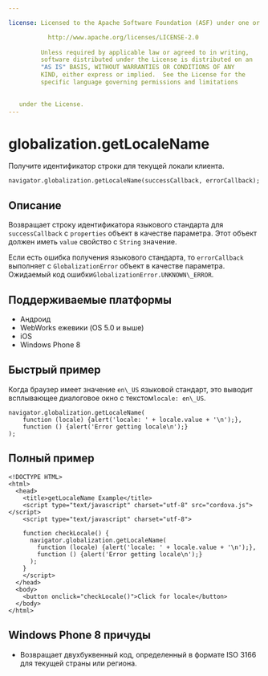 ```yaml
---

license: Licensed to the Apache Software Foundation (ASF) under one or more contributor license agreements. See the NOTICE file distributed with this work for additional information regarding copyright ownership. The ASF licenses this file to you under the Apache License, Version 2.0 (the "License"); you may not use this file except in compliance with the License. You may obtain a copy of the License at

           http://www.apache.org/licenses/LICENSE-2.0
    
         Unless required by applicable law or agreed to in writing,
         software distributed under the License is distributed on an
         "AS IS" BASIS, WITHOUT WARRANTIES OR CONDITIONS OF ANY
         KIND, either express or implied.  See the License for the
         specific language governing permissions and limitations
    

   under the License.
---
```


# globalization.getLocaleName

Получите идентификатор строки для текущей локали клиента.

    navigator.globalization.getLocaleName(successCallback, errorCallback);
    

## Описание

Возвращает строку идентификатора языкового стандарта для `successCallback` с `properties` объект в качестве параметра. Этот объект должен иметь `value` свойство с `String` значение.

Если есть ошибка получения языкового стандарта, то `errorCallback` выполняет с `GlobalizationError` объект в качестве параметра. Ожидаемый код ошибки`GlobalizationError.UNKNOWN\_ERROR`.

## Поддерживаемые платформы

*   Андроид
*   WebWorks ежевики (OS 5.0 и выше)
*   iOS
*   Windows Phone 8

## Быстрый пример

Когда браузер имеет значение `en\_US` языковой стандарт, это выводит всплывающее диалоговое окно с текстом`locale: en\_US`.

    navigator.globalization.getLocaleName(
        function (locale) {alert('locale: ' + locale.value + '\n');},
        function () {alert('Error getting locale\n');}
    );
    

## Полный пример

    <!DOCTYPE HTML>
    <html>
      <head>
        <title>getLocaleName Example</title>
        <script type="text/javascript" charset="utf-8" src="cordova.js"></script>
        <script type="text/javascript" charset="utf-8">
    
        function checkLocale() {
          navigator.globalization.getLocaleName(
            function (locale) {alert('locale: ' + locale.value + '\n');},
            function () {alert('Error getting locale\n');}
          );
        }
        </script>
      </head>
      <body>
        <button onclick="checkLocale()">Click for locale</button>
      </body>
    </html>
    

## Windows Phone 8 причуды

*   Возвращает двухбуквенный код, определенный в формате ISO 3166 для текущей страны или региона.